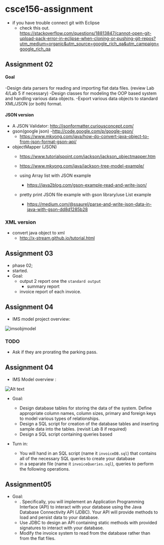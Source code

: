 # csce156-assignment

- if you have trouble connect git with Eclipse
	- check this out. https://stackoverflow.com/questions/18813847/cannot-open-git-upload-pack-error-in-eclipse-when-cloning-or-pushing-git-repos?utm_medium=organic&utm_source=google_rich_qa&utm_campaign=google_rich_qa

## Assignment 02
####  Goal
   -Design data parsers for reading and importing flat data files. (review Lab 4/Lab 5 if necessary)
   -Design classes for modeling the OOP based system and handling various data objects.
   -Export various data objects to standard XML/JSON (or both) format.

#### JSON version
   - A JSON Validator: http://jsonformatter.curiousconcept.com/
   - gson(google json)
      -http://code.google.com/p/google-gson/
      - https://www.mkyong.com/java/how-do-convert-java-object-to-from-json-format-gson-api/
   - objectMapper (JSON)
      - https://www.tutorialspoint.com/jackson/jackson_objectmapper.htm
      - https://www.mkyong.com/java/jackson-tree-model-example/

	 - using Array list with JSON example
		 - https://java2blog.com/gson-example-read-and-write-json/
	 - pretty print JSON file example with gson library/use List example
		 - https://medium.com/@ssaurel/parse-and-write-json-data-in-java-with-gson-dd8d1285b28


### XML version
   - convert java object to xml
      - http://x-stream.github.io/tutorial.html


## Assignment 03
   - phase 02;
   - started.
   - Goal:
      - output 2 report one the `standard output`
         - summary report
	 - invoice report of each invoice.

## Assignment 04
- IMS model project overview:

![imsobjmodel](https://user-images.githubusercontent.com/35666615/41205687-8c29951e-6cbd-11e8-9ca8-b58d7b25827b.png)

### TODO
- Ask if they are prorating the parking pass.


## Assignment 04
- IMS Model overview :


![Alt text](/../datNguyen/assignment/model/imsObjModel.png?raw=true "test")

- Goal:
	- Design database tables for storing the data of the system. Define appropriate column names,
column sizes, primary and foreign keys to model various types of relationships.
	-	Design a SQL script for creation of the database tables and inserting sample data into the tables.
(revisit Lab 8 if required)
	- Design a SQL script containing queries based

- Turn in:
	- You will hand in an SQL script (name it `invoiceDB.sql`) that contains all of the necessary SQL queries
to create your database
	- in a separate file (name it `invoiceQueries.sql`), queries to perform the following
operations.


##  Assignment05
- Goal:
	- . Specifically, you will implement an Application
Programming Interface (API) to interact with your database using the Java Database Connectivity API
(JDBC). Your API will provide methods to load and persist data to your database.
	- Use JDBC to design an API containing static methods with provided signatures to interact with
your database.
	- Modify the invoice system to read from the database rather than from the flat files.
